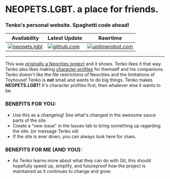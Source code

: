 <h1 align="left">NEOPETS.LGBT. a place for friends.</h1>
<h3 align="left">Tenko's personal website. Spaghetti code ahead! </h3>

| Availability                                                                                                         | Latest Update |                             Rawrtime
|-----------------------------------------------------------------------------------------------------------------------|--------------------------|--------------------------------|
| [![neopets.lgbt](https://img.shields.io/website?url=https%3A%2F%2Fneopets.lgbt%2F)](https://neopets.lgbt/) | [![github.com](https://img.shields.io/github/last-commit/tenkowski/NEOPETS.LGBT)](https://github.com/tenkowski/NEOPETS.LGBT/commits/master/) | [![uptimerobot.com](https://img.shields.io/uptimerobot/ratio/m797719428-848e3580971a2ca15d2d2b1b)](https://dashboard.uptimerobot.com/monitors/797719428)


---
This was <a href="https://tenkowski.neocities.org/">originally a Neocities project</a> and it shows. Tenko likes it that way. Tenko also likes making <a href="https://neopets.lgbt/neopets">character profiles</a> for themself and his companions. Tenko doesn't like the file restrictions of Neocities and the limitations of Toyhouse! Tenko is <b><i>not</b></i> small and wants to do big things. Tenko makes <b>NEOPETS.LGBT!</b> It's character profiles first, then whatever else it wants to be.
<br>
### BENEFITS FOR YOU:
  - Use this as a changelog! See what's changed in the awesome sauce parts of the site.
  - Create a "new issue" in the Issues tab to bring something up regarding the site. (or message Tenko xd)
  - If the site is ever down, you can always look here for clues.
### BENEFITS FOR ME (AND YOU):
- As Tenko learns more about what they can do with Git, this should hopefully speed up, simplify, and futureproof how the project is maintained as it continues to change and grow. 
